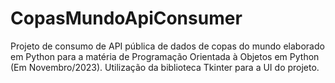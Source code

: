# CopasMundoApiConsumer
Projeto de consumo de API pública de dados de copas do mundo elaborado em Python para a matéria de Programação Orientada à Objetos em Python (Em Novembro/2023). Utilização da biblioteca Tkinter para a UI do projeto.
